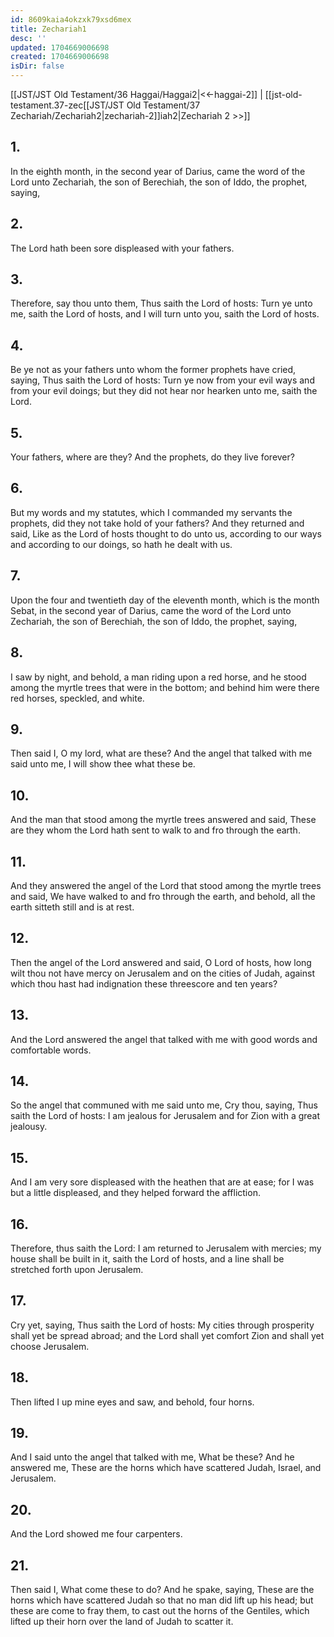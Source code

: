 ```yaml
---
id: 8609kaia4okzxk79xsd6mex
title: Zechariah1
desc: ''
updated: 1704669006698
created: 1704669006698
isDir: false
---
```

[[JST/JST Old Testament/36 Haggai/Haggai2|<<-haggai-2]] | [[jst-old-testament.37-zec[[JST/JST Old Testament/37 Zechariah/Zechariah2|zechariah-2]]iah2|Zechariah 2 >>]]
## 1.
In the eighth month, in the second year of Darius, came the word of the Lord unto Zechariah, the son of Berechiah, the son of Iddo, the prophet, saying,
## 2.
The Lord hath been sore displeased with your fathers.
## 3.
Therefore, say thou unto them, Thus saith the Lord of hosts: Turn ye unto me, saith the Lord of hosts, and I will turn unto you, saith the Lord of hosts.
## 4.
Be ye not as your fathers unto whom the former prophets have cried, saying, Thus saith the Lord of hosts: Turn ye now from your evil ways and from your evil doings; but they did not hear nor hearken unto me, saith the Lord.
## 5.
Your fathers, where are they? And the prophets, do they live forever?
## 6.
But my words and my statutes, which I commanded my servants the prophets, did they not take hold of your fathers? And they returned and said, Like as the Lord of hosts thought to do unto us, according to our ways and according to our doings, so hath he dealt with us.
## 7.
Upon the four and twentieth day of the eleventh month, which is the month Sebat, in the second year of Darius, came the word of the Lord unto Zechariah, the son of Berechiah, the son of Iddo, the prophet, saying,
## 8.
I saw by night, and behold, a man riding upon a red horse, and he stood among the myrtle trees that were in the bottom; and behind him were there red horses, speckled, and white.
## 9.
Then said I, O my lord, what are these? And the angel that talked with me said unto me, I will show thee what these be.
## 10.
And the man that stood among the myrtle trees answered and said, These are they whom the Lord hath sent to walk to and fro through the earth.
## 11.
And they answered the angel of the Lord that stood among the myrtle trees and said, We have walked to and fro through the earth, and behold, all the earth sitteth still and is at rest.
## 12.
Then the angel of the Lord answered and said, O Lord of hosts, how long wilt thou not have mercy on Jerusalem and on the cities of Judah, against which thou hast had indignation these threescore and ten years?
## 13.
And the Lord answered the angel that talked with me with good words and comfortable words.
## 14.
So the angel that communed with me said unto me, Cry thou, saying, Thus saith the Lord of hosts: I am jealous for Jerusalem and for Zion with a great jealousy.
## 15.
And I am very sore displeased with the heathen that are at ease; for I was but a little displeased, and they helped forward the affliction.
## 16.
Therefore, thus saith the Lord: I am returned to Jerusalem with mercies; my house shall be built in it, saith the Lord of hosts, and a line shall be stretched forth upon Jerusalem.
## 17.
Cry yet, saying, Thus saith the Lord of hosts: My cities through prosperity shall yet be spread abroad; and the Lord shall yet comfort Zion and shall yet choose Jerusalem.
## 18.
Then lifted I up mine eyes and saw, and behold, four horns.
## 19.
And I said unto the angel that talked with me, What be these? And he answered me, These are the horns which have scattered Judah, Israel, and Jerusalem.
## 20.
And the Lord showed me four carpenters.
## 21.
Then said I, What come these to do? And he spake, saying, These are the horns which have scattered Judah so that no man did lift up his head; but these are come to fray them, to cast out the horns of the Gentiles, which lifted up their horn over the land of Judah to scatter it.

